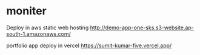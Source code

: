 # moniter

Deploy in aws static web hosting
http://demo-app-one-sks.s3-website.ap-south-1.amazonaws.com/

portfolio app deploy in vercel
https://sumit-kumar-five.vercel.app/
